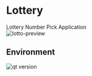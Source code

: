 # Lottery
Lottery Number Pick Application  
![lotto-preview](https://github.com/user-attachments/assets/47fad3a9-8681-4367-b124-31901e4e9e65)  

## Environment   
![qt version](https://github.com/user-attachments/assets/77176fc7-998b-41d6-bdd4-fdafe3563a23)  

